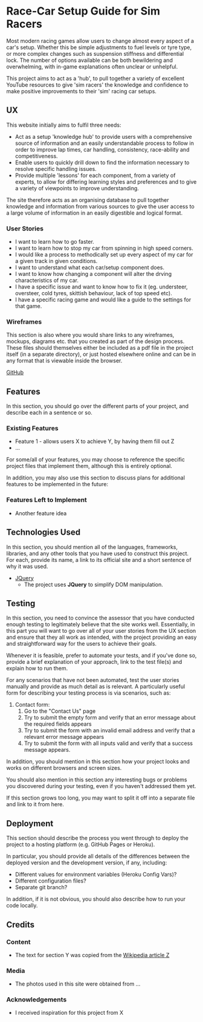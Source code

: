 # Race-Car Setup Guide for Sim Racers

Most modern racing games allow users to change almost every aspect of a car's setup.  Whether this be simple adjustments to fuel levels or tyre type, or more complex changes such as suspension stiffness and differential lock. The number of options available 
can be both bewildering and overwhelming, with in-game explanations often unclear or unhelpful. 

This project aims to act as a 'hub', to pull together a variety of excellent YouTube resources to give 'sim racers' the knowledge and confidence to make positive improvements to their 'sim' racing car setups.  

  

 
## UX
 
This website initially aims to fulfil three needs:

* Act as a setup 'knowledge hub' to provide users with a comprehensive source of information and an easily understandable process to follow in order to improve lap times, car handling, consistency, race-ability and competitiveness.
*  Enable users to quickly drill down to find the information necessary to resolve specific handling issues. 
* Provide multiple 'lessons' for each component, from a variety of experts, to allow for differing learning styles and preferences and to give a variety of viewpoints to improve understanding.  

The site therefore acts as an organising database to pull together knowledge and information from various sources to give the user access to a large volume of information in an easily digestible and logical format.

### User Stories

* I want to learn how to go faster.
* I want to learn how to stop my car from spinning in high speed corners.
* I would like a process to methodically set up every aspect of my car for a given track in given conditions.
* I want to understand what each car/setup component does.
* I want to know how changing a component will alter the drving characteristics of my car.
* I have a specific issue and want to know how to fix it (eg. understeer, oversteer, cold tyres, skittish behaviour, lack of top speed etc).
* I have a specific racing game and would like a guide to the settings for that game.

### Wireframes

This section is also where you would share links to any wireframes, mockups, diagrams etc. that you created as part of the design process. These files should themselves either be included as a pdf file 
in the project itself (in a separate directory), or just hosted elsewhere online and can be in any format that is viewable inside the browser.

[GitHub](http://github.com)



## Features

In this section, you should go over the different parts of your project, and describe each in a sentence or so.
 
### Existing Features
- Feature 1 - allows users X to achieve Y, by having them fill out Z
- ...

For some/all of your features, you may choose to reference the specific project files that implement them, although this is entirely optional.

In addition, you may also use this section to discuss plans for additional features to be implemented in the future:

### Features Left to Implement
- Another feature idea

## Technologies Used

In this section, you should mention all of the languages, frameworks, libraries, and any other tools that you have used to construct this project. For each, provide its name, a link to its official site 
and a short sentence of why it was used.

- [JQuery](https://jquery.com)
    - The project uses **JQuery** to simplify DOM manipulation.


## Testing

In this section, you need to convince the assessor that you have conducted enough testing to legitimately believe that the site works well. Essentially, in this part you will want to go over all of your user stories 
from the UX section and ensure that they all work as intended, with the project providing an easy and straightforward way for the users to achieve their goals.

Whenever it is feasible, prefer to automate your tests, and if you've done so, provide a brief explanation of your approach, link to the test file(s) and explain how to run them.

For any scenarios that have not been automated, test the user stories manually and provide as much detail as is relevant. A particularly useful form for describing your testing process is via scenarios, such as:

1. Contact form:
    1. Go to the "Contact Us" page
    2. Try to submit the empty form and verify that an error message about the required fields appears
    3. Try to submit the form with an invalid email address and verify that a relevant error message appears
    4. Try to submit the form with all inputs valid and verify that a success message appears.

In addition, you should mention in this section how your project looks and works on different browsers and screen sizes.

You should also mention in this section any interesting bugs or problems you discovered during your testing, even if you haven't addressed them yet.

If this section grows too long, you may want to split it off into a separate file and link to it from here.

## Deployment

This section should describe the process you went through to deploy the project to a hosting platform (e.g. GitHub Pages or Heroku).

In particular, you should provide all details of the differences between the deployed version and the development version, if any, including:
- Different values for environment variables (Heroku Config Vars)?
- Different configuration files?
- Separate git branch?

In addition, if it is not obvious, you should also describe how to run your code locally.


## Credits

### Content
- The text for section Y was copied from the [Wikipedia article Z](https://en.wikipedia.org/wiki/Z)

### Media
- The photos used in this site were obtained from ...

### Acknowledgements

- I received inspiration for this project from X
